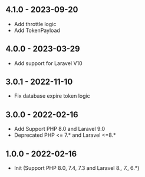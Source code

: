 ## 4.1.0 - 2023-09-20
 - Add throttle logic
 - Add TokenPayload
## 4.0.0 - 2023-03-29
 - Add support for Laravel V10
## 3.0.1 - 2022-11-10
 - Fix database expire token logic
## 3.0.0 - 2022-02-16
- Add Support PHP 8.0 and Laravel 9.0
- Deprecated PHP <= 7.* and Laravel <=8.*
## 1.0.0 - 2022-02-16
- Init (Support PHP 8.0, 7.4, 7.3 and Laravel 8.*, 7.*, 6.*)
